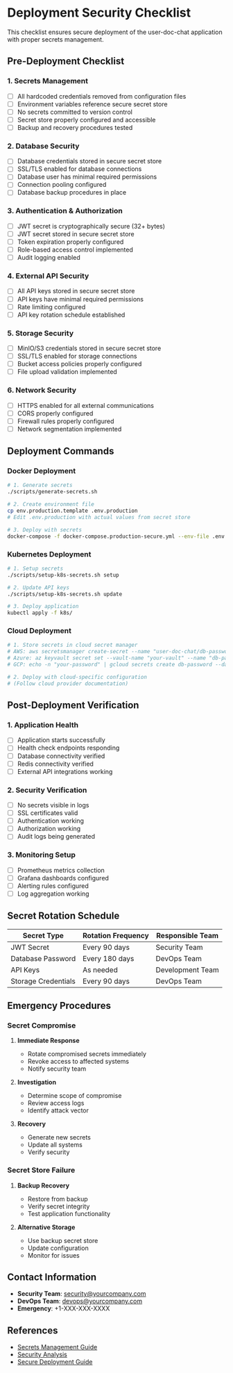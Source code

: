 # Deployment Security Checklist

This checklist ensures secure deployment of the user-doc-chat application with proper secrets management.

## Pre-Deployment Checklist

### 1. Secrets Management
- [ ] All hardcoded credentials removed from configuration files
- [ ] Environment variables reference secure secret store
- [ ] No secrets committed to version control
- [ ] Secret store properly configured and accessible
- [ ] Backup and recovery procedures tested

### 2. Database Security
- [ ] Database credentials stored in secure secret store
- [ ] SSL/TLS enabled for database connections
- [ ] Database user has minimal required permissions
- [ ] Connection pooling configured
- [ ] Database backup procedures in place

### 3. Authentication & Authorization
- [ ] JWT secret is cryptographically secure (32+ bytes)
- [ ] JWT secret stored in secure secret store
- [ ] Token expiration properly configured
- [ ] Role-based access control implemented
- [ ] Audit logging enabled

### 4. External API Security
- [ ] All API keys stored in secure secret store
- [ ] API keys have minimal required permissions
- [ ] Rate limiting configured
- [ ] API key rotation schedule established

### 5. Storage Security
- [ ] MinIO/S3 credentials stored in secure secret store
- [ ] SSL/TLS enabled for storage connections
- [ ] Bucket access policies properly configured
- [ ] File upload validation implemented

### 6. Network Security
- [ ] HTTPS enabled for all external communications
- [ ] CORS properly configured
- [ ] Firewall rules properly configured
- [ ] Network segmentation implemented

## Deployment Commands

### Docker Deployment
```bash
# 1. Generate secrets
./scripts/generate-secrets.sh

# 2. Create environment file
cp env.production.template .env.production
# Edit .env.production with actual values from secret store

# 3. Deploy with secrets
docker-compose -f docker-compose.production-secure.yml --env-file .env.production up -d
```

### Kubernetes Deployment
```bash
# 1. Setup secrets
./scripts/setup-k8s-secrets.sh setup

# 2. Update API keys
./scripts/setup-k8s-secrets.sh update

# 3. Deploy application
kubectl apply -f k8s/
```

### Cloud Deployment
```bash
# 1. Store secrets in cloud secret manager
# AWS: aws secretsmanager create-secret --name "user-doc-chat/db-password" --secret-string "your-password"
# Azure: az keyvault secret set --vault-name "your-vault" --name "db-password" --value "your-password"
# GCP: echo -n "your-password" | gcloud secrets create db-password --data-file=-

# 2. Deploy with cloud-specific configuration
# (Follow cloud provider documentation)
```

## Post-Deployment Verification

### 1. Application Health
- [ ] Application starts successfully
- [ ] Health check endpoints responding
- [ ] Database connectivity verified
- [ ] Redis connectivity verified
- [ ] External API integrations working

### 2. Security Verification
- [ ] No secrets visible in logs
- [ ] SSL certificates valid
- [ ] Authentication working
- [ ] Authorization working
- [ ] Audit logs being generated

### 3. Monitoring Setup
- [ ] Prometheus metrics collection
- [ ] Grafana dashboards configured
- [ ] Alerting rules configured
- [ ] Log aggregation working

## Secret Rotation Schedule

| Secret Type | Rotation Frequency | Responsible Team |
|-------------|-------------------|------------------|
| JWT Secret | Every 90 days | Security Team |
| Database Password | Every 180 days | DevOps Team |
| API Keys | As needed | Development Team |
| Storage Credentials | Every 90 days | DevOps Team |

## Emergency Procedures

### Secret Compromise
1. **Immediate Response**
   - Rotate compromised secrets immediately
   - Revoke access to affected systems
   - Notify security team

2. **Investigation**
   - Determine scope of compromise
   - Review access logs
   - Identify attack vector

3. **Recovery**
   - Generate new secrets
   - Update all systems
   - Verify security

### Secret Store Failure
1. **Backup Recovery**
   - Restore from backup
   - Verify secret integrity
   - Test application functionality

2. **Alternative Storage**
   - Use backup secret store
   - Update configuration
   - Monitor for issues

## Contact Information

- **Security Team**: security@yourcompany.com
- **DevOps Team**: devops@yourcompany.com
- **Emergency**: +1-XXX-XXX-XXXX

## References

- [Secrets Management Guide](./SECRETS_MANAGEMENT.md)
- [Security Analysis](./SECURITY_ANALYSIS.md)
- [Secure Deployment Guide](./SECURE_DEPLOYMENT.md)
